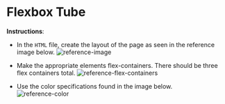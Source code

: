 # Flexbox Tube

**Instructions**: 

* In the `HTML` file, create the layout of the page as seen in the reference image below. 
![reference-image](/images/reference-image.png)

* Make the appropriate elements flex-containers. There should be three flex containers total.
![reference-flex-containers](/images/reference-flex.png)

* Use the color specifications found in the image below.
![reference-color](/images/reference-colors.png)

